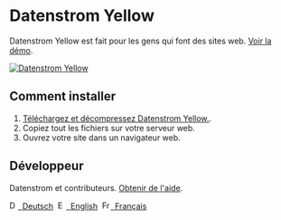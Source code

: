 # Datenstrom Yellow

Datenstrom Yellow est fait pour les gens qui font des sites web. [Voir la démo](https://extensions.datenstrom.se/fr/).

[![Datenstrom Yellow](https://raw.githubusercontent.com/datenstrom/yellow-extensions/master/website/media/images/datenstrom-yellow-fr.jpg)](https://datenstrom.se/fr/yellow/)

## Comment installer

1. [Téléchargez et décompressez Datenstrom Yellow.](https://github.com/datenstrom/yellow/archive/master.zip).
2. Copiez tout les fichiers sur votre serveur web.
3. Ouvrez votre site dans un navigateur web.

## Développeur

Datenstrom et contributeurs. [Obtenir de l'aide](https://extensions.datenstrom.se/fr/help/).

<p>
<a href="README-de.md"><img src="https://raw.githubusercontent.com/datenstrom/yellow-extensions/master/website/media/images/language-de.png" width="15" height="15" alt="Deutsch">&nbsp; Deutsch</a>&nbsp;
<a href="README.md"><img src="https://raw.githubusercontent.com/datenstrom/yellow-extensions/master/website/media/images/language-en.png" width="15" height="15" alt="English">&nbsp; English</a>&nbsp;
<a href="README-fr.md"><img src="https://raw.githubusercontent.com/datenstrom/yellow-extensions/master/website/media/images/language-fr.png" width="15" height="15" alt="Français">&nbsp; Français</a>&nbsp;
</p>
